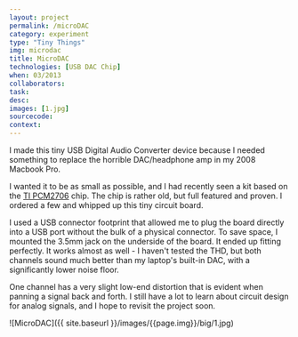 ```yaml
---
layout: project
permalink: /microDAC
category: experiment 
type: "Tiny Things"
img: microdac
title: MicroDAC
technologies: [USB DAC Chip] 
when: 03/2013
collaborators: 
task: 
desc: 
images: [1.jpg]
sourcecode:
context: 
---
```


I made this tiny USB Digital Audio Converter device because I needed something to replace the horrible DAC/headphone amp in my 2008 Macbook Pro.

<!--break-->

I wanted it to be as small as possible, and I had recently seen a kit based on the [TI PCM2706](http://www.ti.com/product/pcm2706) chip. The chip is rather old, but full featured and proven. I ordered a few and whipped up this tiny circuit board.

I used a USB connector footprint that allowed me to plug the board directly into a USB port without the bulk of a  physical connector. To save space, I mounted the 3.5mm jack on the underside of the board. It ended up fitting perfectly. It works almost as well - I haven't tested the THD, but both channels sound much better than my laptop's built-in DAC, with a significantly lower noise floor. 

One channel has a very slight low-end distortion that is evident when panning a signal back and forth. I still have a lot to learn about circuit design for analog signals, and I hope to revisit the project soon.

![MicroDAC]({{ site.baseurl }}/images/{{page.img}}/big/1.jpg)